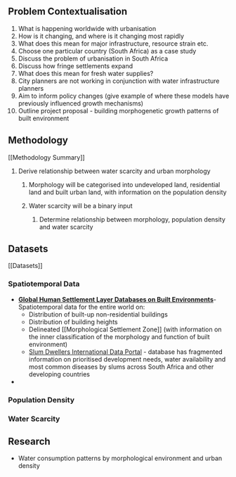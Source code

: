 ## Problem Contextualisation

1. What is happening worldwide with urbanisation
2. How is it changing, and where is it changing most rapidly
3. What does this mean for major infrastructure, resource strain etc.
4. Choose one particular country (South Africa) as a case study
5. Discuss the problem of urbanisation in South Africa
6. Discuss how fringe settlements expand
7. What does this mean for fresh water supplies?
8. City planners are not working in conjunction with water infrastructure planners
9. Aim to inform policy changes (give example of where these models have previously influenced growth mechanisms)
10. Outline project proposal - building morphogenetic growth patterns of built environment

## Methodology
[[Methodology Summary]]

1. Derive relationship between water scarcity and urban morphology
	1. Morphology will be categorised into undeveloped land, residential land and built urban land, with information on the population density
	2. Water scarcity will be a binary input

		1. Determine relationship between morphology, population density and water scarcity
## Datasets
[[Datasets]]
### Spatiotemporal Data
- **[Global Human Settlement Layer Databases on Built Environments](https://human-settlement.emergency.copernicus.eu/datasets.php)**- Spatiotemporal data for the entire world on:
	- Distribution of built-up non-residential buildings
	- Distribution of building heights
	- Delineated [[Morphological Settlement Zone]] (with information on the inner classification of the morphology and function of built environment)
	- [Slum Dwellers International Data Portal](https://sdinet.org/explore-our-data/country/?country=south-africa) - database has fragmented information on prioritised development needs, water availability and most common diseases by slums across South Africa and other developing countries
- 

### Population Density


### Water Scarcity


## Research

- Water consumption patterns by morphological environment and urban density